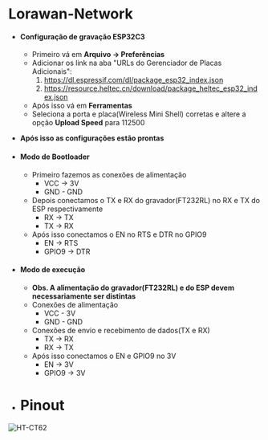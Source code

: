 # Lorawan-Network

- #### Configuração de gravação **ESP32C3**
	- Primeiro vá em **Arquivo -> Preferências**
	- Adicionar os link na aba "URLs do Gerenciador de Placas Adicionais":
		1. https://dl.espressif.com/dl/package_esp32_index.json
		2. https://resource.heltec.cn/download/package_heltec_esp32_index.json
	- Após isso vá em **Ferramentas**
	- Seleciona a porta e placa(Wireless Mini Shell) corretas e altere a opção **Upload Speed** para 112500

- **Após isso as configurações estão prontas**

- #### Modo de Bootloader
	- Primeiro fazemos as conexões de alimentação 
		- VCC -> 3V
		- GND - GND
	- Depois conectamos o TX e RX do gravador(FT232RL) no RX e TX do ESP respectivamente
		- RX -> TX
		- TX -> RX
	- Após isso conectamos o EN no RTS e DTR no GPIO9
		- EN -> RTS
		- GPIO9 -> DTR                                                                            

- #### Modo de execução
	- **Obs. A alimentação do gravador(FT232RL) e do ESP devem necessariamente ser distintas**
	- Conexões de alimentação
		- VCC - 3V
		- GND - GND
	- Conexões de envio e recebimento de dados(TX e RX)
		- TX -> RX
		- RX -> TX
	- Após isso conectamos o EN e GPIO9 no 3V
		- EN -> 3V
		- GPIO9 -> 3V
- # Pinout
![HT-CT62](https://github.com/PauloVGDS/Lorawan-Network/assets/122188615/25a5f814-eac0-40c4-a5cb-483e5455ce16)
